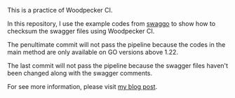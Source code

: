 This is a practice of Woodpecker CI.

In this repository, I use the example codes from [swaggo](https://github.com/swaggo/swag/tree/master/example/basic) to show how to checksum the swagger files using Woodpecker CI.

The penultimate commit will not pass the pipeline because the codes in the main method are only available on GO versions above 1.22.

The last commit will not pass the pipeline because the swagger files haven't been changed along with the swagger comments.

For see more information, please visit [my blog post](http://localhost:9090/blog/posts/woodpecker/).
